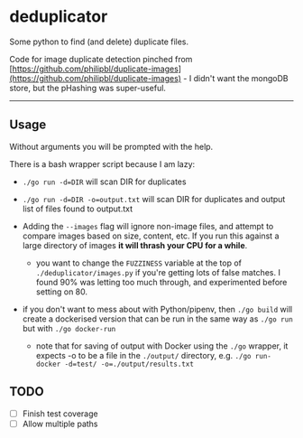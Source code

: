# deduplicator

Some python to find (and delete) duplicate files.

Code for image duplicate detection pinched from [https://github.com/philipbl/duplicate-images](https://github.com/philipbl/duplicate-images) - I didn't want the mongoDB store, but the pHashing was super-useful.

---

## Usage

Without arguments you will be prompted with the help.

There is a bash wrapper script because I am lazy:

- `./go run -d=DIR` will scan DIR for duplicates
- `./go run -d=DIR -o=output.txt` will scan DIR for duplicates and output list of files found to output.txt
- Adding the `--images` flag will ignore non-image files, and attempt to compare images based on size, content, etc. If you run this against a large directory of images **it will thrash your CPU for a while**.
  - you want to change the `FUZZINESS` variable at the top of `./deduplicator/images.py` if you're getting lots of false matches. I found 90% was letting too much through, and experimented before setting on 80.

- if you don't want to mess about with Python/pipenv, then `./go build` will create a dockerised version that can be run in the same way as `./go run` but with `./go docker-run`
  - note that for saving of output with Docker using the `./go` wrapper, it expects -o to be a file in the `./output/` directory, e.g.
    `./go run-docker -d=test/ -o=./output/results.txt`

## TODO

- [ ] Finish test coverage
- [ ] Allow multiple paths
